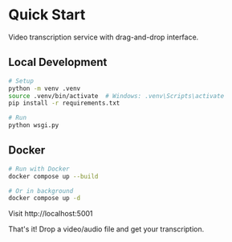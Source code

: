 # Quick Start

Video transcription service with drag-and-drop interface.

## Local Development

```bash
# Setup
python -m venv .venv
source .venv/bin/activate  # Windows: .venv\Scripts\activate
pip install -r requirements.txt

# Run
python wsgi.py
```

## Docker

```bash
# Run with Docker
docker compose up --build

# Or in background
docker compose up -d
```

Visit http://localhost:5001

That's it! Drop a video/audio file and get your transcription. 